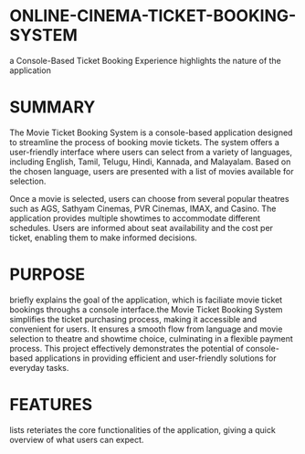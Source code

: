 # ONLINE-CINEMA-TICKET-BOOKING-SYSTEM

a Console-Based Ticket Booking Experience highlights the nature of the application

# SUMMARY

The Movie Ticket Booking System is a console-based application designed to streamline the process of booking movie tickets. The system offers a user-friendly interface where users can select from a variety of languages, including English, Tamil, Telugu, Hindi, Kannada, and Malayalam. Based on the chosen language, users are presented with a list of movies available for selection.

Once a movie is selected, users can choose from several popular theatres such as AGS, Sathyam Cinemas, PVR Cinemas, IMAX, and Casino. The application provides multiple showtimes to accommodate different schedules. Users are informed about seat availability and the cost per ticket, enabling them to make informed decisions.

# PURPOSE

briefly explains the goal of the application, which is faciliate movie ticket bookings throughs a console interface.the Movie Ticket Booking System simplifies the ticket purchasing process, making it accessible and convenient for users. It ensures a smooth flow from language and movie selection to theatre and showtime choice, culminating in a flexible payment process. This project effectively demonstrates the potential of console-based applications in providing efficient and user-friendly solutions for everyday tasks.

# FEATURES

lists reteriates the core functionalities of the application, giving a quick overview of what users can expect.
